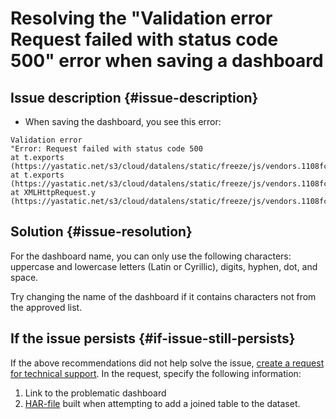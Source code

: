# Resolving the "Validation error Request failed with status code 500" error when saving a dashboard


## Issue description {#issue-description}

* When saving the dashboard, you see this error:

```text
Validation error
"Error: Request failed with status code 500
at t.exports (https://yastatic.net/s3/cloud/datalens/static/freeze/js/vendors.1108fcc0.js:2:6017)
at t.exports (https://yastatic.net/s3/cloud/datalens/static/freeze/js/vendors.1108fcc0.js:2:8466)
at XMLHttpRequest.y (https://yastatic.net/s3/cloud/datalens/static/freeze/js/vendors.1108fcc0.js:2:1286)"
```

## Solution {#issue-resolution}

For the dashboard name, you can only use the following characters: uppercase and lowercase letters (Latin or Cyrillic), digits, hyphen, dot, and space.

Try changing the name of the dashboard if it contains characters not from the approved list.

## If the issue persists {#if-issue-still-persists}

If the above recommendations did not help solve the issue, [create a request for technical support](https://console.cloud.yandex.ru/support?section=contact).
In the request, specify the following information:

1. Link to the problematic dashboard
2. [HAR-file](https://cloud.yandex.ru/docs/support/create-har) built when attempting to add a joined table to the dataset.
